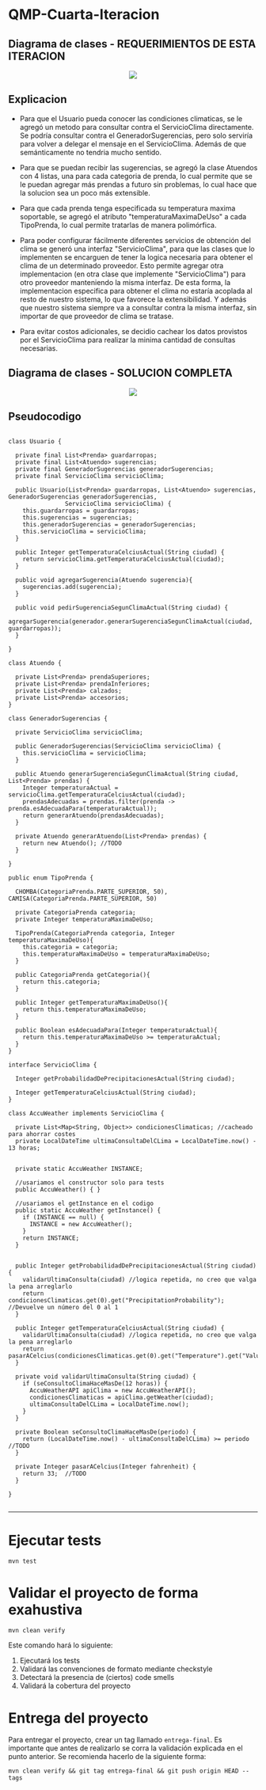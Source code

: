 # QMP-Cuarta-Iteracion

## Diagrama de clases - REQUERIMIENTOS DE ESTA ITERACION

<p align="center"> 
<img src="diagramas/QMP4-resumido.png">
</p>

## Explicacion

* Para que el Usuario pueda conocer las condiciones climaticas, se le agregó un metodo para consultar 
  contra el ServicioClima directamente. Se podría consultar contra el GeneradorSugerencias, pero solo serviría para 
  volver a delegar el mensaje en el ServicioClima. Además de que semánticamente no tendria mucho sentido.


* Para que se puedan recibir las sugerencias, se agregó la clase Atuendos con 4 listas, una para cada categoria de 
  prenda, lo cual permite que se le puedan agregar más prendas a futuro sin problemas, lo cual hace que la solucion 
  sea un poco más extensible.
  

* Para que cada prenda tenga especificada su temperatura maxima soportable, se agregó el atributo 
  "temperaturaMaximaDeUso" a cada TipoPrenda, lo cual permite tratarlas de manera polimórfica.
  

* Para poder configurar fácilmente diferentes servicios de obtención del clima se generó una interfaz "ServicioClima", 
  para que las clases que lo implementen se encarguen de tener la logica necesaria para obtener el clima de un 
  determinado proveedor. Esto permite agregar otra implementacion (en otra clase que implemente "ServicioClima") para 
  otro proveedor manteniendo la misma interfaz. De esta forma, la implementacion especifica para obtener el clima 
  no estaría acoplada al resto de nuestro sistema, lo que favorece la extensibilidad. Y además que nuestro sistema 
  siempre va a consultar contra la misma interfaz, sin importar de que proveedor de clima se tratase.
  

* Para evitar costos adicionales, se decidio cachear los datos provistos por el ServicioClima para realizar la minima 
  cantidad de consultas necesarias.
  


## Diagrama de clases - SOLUCION COMPLETA

<p align="center"> 
<img src="diagramas/QMP4.png">
</p>


## Pseudocodigo

~~~

class Usuario {

  private final List<Prenda> guardarropas;
  private final List<Atuendo> sugerencias;
  private final GeneradorSugerencias generadorSugerencias;
  private final ServicioClima servicioClima;

  public Usuario(List<Prenda> guardarropas, List<Atuendo> sugerencias, GeneradorSugerencias generadorSugerencias, 
                ServicioClima servicioClima) {
    this.guardarropas = guardarropas;
    this.sugerencias = sugerencias;
    this.generadorSugerencias = generadorSugerencias;
    this.servicioClima = servicioClima;
  }
  
  public Integer getTemperaturaCelciusActual(String ciudad) {
    return servicioClima.getTemperaturaCelciusActual(ciudad);
  }
  
  public void agregarSugerencia(Atuendo sugerencia){
    sugerencias.add(sugerencia);
  }
  
  public void pedirSugerenciaSegunClimaActual(String ciudad) {
    agregarSugerencia(generador.generarSugerenciaSegunClimaActual(ciudad, guardarropas));
  }

}

class Atuendo {

  private List<Prenda> prendaSuperiores;
  private List<Prenda> prendaInferiores;
  private List<Prenda> calzados;
  private List<Prenda> accesorios;
}

class GeneradorSugerencias {

  private ServicioClima servicioClima;
  
  public GeneradorSugerencias(ServicioClima servicioClima) {
    this.servicioClima = servicioClima;
  }

  public Atuendo generarSugerenciaSegunClimaActual(String ciudad, List<Prenda> prendas) {
    Integer temperaturaActual = servicioClima.getTemperaturaCelciusActual(ciudad);
    prendasAdecuadas = prendas.filter(prenda -> prenda.esAdecuadaPara(temperaturaActual));
    return generarAtuendo(prendasAdecuadas);
  }
  
  private Atuendo generarAtuendo(List<Prenda> prendas) {
    return new Atuendo(); //TODO
  }
  
}

public enum TipoPrenda {

  CHOMBA(CategoriaPrenda.PARTE_SUPERIOR, 50), CAMISA(CategoriaPrenda.PARTE_SUPERIOR, 50)
  
  private CategoriaPrenda categoria;
  private Integer temperaturaMaximaDeUso;

  TipoPrenda(CategoriaPrenda categoria, Integer temperaturaMaximaDeUso){
    this.categoria = categoria;
    this.temperaturaMaximaDeUso = temperaturaMaximaDeUso;
  }

  public CategoriaPrenda getCategoria(){
    return this.categoria;
  }
  
  public Integer getTemperaturaMaximaDeUso(){
    return this.temperaturaMaximaDeUso;
  }
  
  public Boolean esAdecuadaPara(Integer temperaturaActual){
    return this.temperaturaMaximaDeUso >= temperaturaActual;
  }
}

interface ServicioClima {
  
  Integer getProbabilidadDePrecipitacionesActual(String ciudad);
  
  Integer getTemperaturaCelciusActual(String ciudad);
}

class AccuWeather implements ServicioClima {

  private List<Map<String, Object>> condicionesClimaticas; //cacheado para ahorrar costes
  private LocalDateTime ultimaConsultaDelCLima = LocalDateTime.now() - 13 horas;
  
  
  private static AccuWeather INSTANCE;

  //usariamos el constructor solo para tests
  public AccuWeather() { }

  //usariamos el getInstance en el codigo
  public static AccuWeather getInstance() {
    if (INSTANCE == null) {
      INSTANCE = new AccuWeather();
    }
    return INSTANCE;
  }

  
  public Integer getProbabilidadDePrecipitacionesActual(String ciudad) {
    validarUltimaConsulta(ciudad) //logica repetida, no creo que valga la pena arreglarlo
    return condicionesClimaticas.get(0).get("PrecipitationProbability"); //Devuelve un número del 0 al 1
  }
  
  public Integer getTemperaturaCelciusActual(String ciudad) {
    validarUltimaConsulta(ciudad) //logica repetida, no creo que valga la pena arreglarlo
    return pasarACelcius(condicionesClimaticas.get(0).get("Temperature").get("Value"));
  }
  
  private void validarUltimaConsulta(String ciudad) {
    if (seConsultoClimaHaceMasDe(12 horas)) {
      AccuWeatherAPI apiClima = new AccuWeatherAPI();
      condicionesClimaticas = apiClima.getWeather(ciudad);
      ultimaConsultaDelCLima = LocalDateTime.now(); 
    }
  }
  
  private Boolean seConsultoClimaHaceMasDe(periodo) {
    return (LocalDateTime.now() - ultimaConsultaDelCLima) >= periodo //TODO
  }
  
  private Integer pasarACelcius(Integer fahrenheit) {
    return 33;  //TODO
  }
  
}


~~~

---


# Ejecutar tests

```
mvn test
```

# Validar el proyecto de forma exahustiva

```
mvn clean verify
```

Este comando hará lo siguiente:

 1. Ejecutará los tests
 2. Validará las convenciones de formato mediante checkstyle
 3. Detectará la presencia de (ciertos) code smells
 4. Validará la cobertura del proyecto

# Entrega del proyecto

Para entregar el proyecto, crear un tag llamado `entrega-final`. Es importante que antes de realizarlo se corra la validación
explicada en el punto anterior. Se recomienda hacerlo de la siguiente forma:

```
mvn clean verify && git tag entrega-final && git push origin HEAD --tags
```

